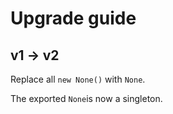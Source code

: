 # Upgrade guide

## v1 -> v2

Replace all `new None()` with `None`.

The exported `None`is now a singleton.
